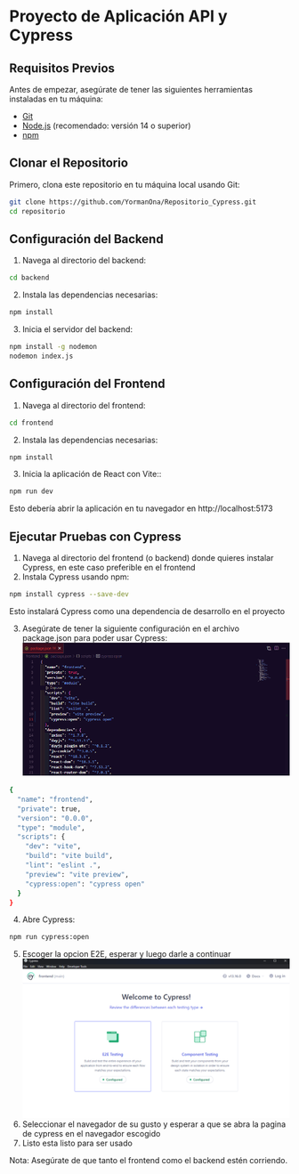 # Proyecto de Aplicación API y Cypress



## Requisitos Previos

Antes de empezar, asegúrate de tener las siguientes herramientas instaladas en tu máquina:

- [Git](https://git-scm.com/)
- [Node.js](https://nodejs.org/) (recomendado: versión 14 o superior)
- [npm](https://www.npmjs.com/) 

## Clonar el Repositorio

Primero, clona este repositorio en tu máquina local usando Git:

```bash
git clone https://github.com/YormanOna/Repositorio_Cypress.git
cd repositorio
```
## Configuración del Backend
1) Navega al directorio del backend:
```bash
cd backend
```
2) Instala las dependencias necesarias:
```bash
npm install
```
3) Inicia el servidor del backend:
```bash
npm install -g nodemon
nodemon index.js
```

## Configuración del Frontend
1) Navega al directorio del frontend:
```bash
cd frontend
```
2) Instala las dependencias necesarias:
```bash
npm install
```
3) Inicia la aplicación de React con Vite::
```bash
npm run dev
```
Esto debería abrir la aplicación en tu navegador en http://localhost:5173

## Ejecutar Pruebas con Cypress
1) Navega al directorio del frontend (o backend) donde quieres instalar Cypress, en este caso preferible en el frontend
2) Instala Cypress usando npm:
```bash
npm install cypress --save-dev
```
   Esto instalará Cypress como una dependencia de desarrollo en el proyecto

3) Asegúrate de tener la siguiente configuración en el archivo package.json para poder usar Cypress:
![Texto alternativo](./img/Scripst.png)
```bash
{
  "name": "frontend",
  "private": true,
  "version": "0.0.0",
  "type": "module",
  "scripts": {
    "dev": "vite",
    "build": "vite build",
    "lint": "eslint .",
    "preview": "vite preview",
    "cypress:open": "cypress open"
  }
}
```
4) Abre Cypress:
```bash
npm run cypress:open
```
5) Escoger la opcion E2E, esperar y luego darle a continuar 
![Texto alternativo](./img/Escoger_E2E.png)
6) Seleccionar el navegador de su gusto y esperar a que se abra la pagina de cypress en el navegador escogido
7) Listo esta listo para ser usado

Nota: Asegúrate de que tanto el frontend como el backend estén corriendo.
